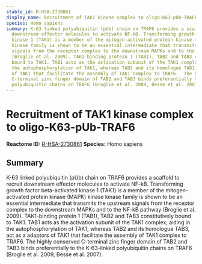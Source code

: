 ```yaml
---
stable_id: R-HSA-2730861
display_name: Recruitment of TAK1 kinase complex to oligo-K63-pUb-TRAF6
species: Homo sapiens
summary: K-63 linked polyubiquitin (pUb) chain on TRAF6 provides a scaffold to recruit
  downstream effector molecules to activate NF-kB. Transforming growth factor beta-activated
  kinase 1 (TAK1) is a member of the mitogen-activated protein kinase (MAPK) kinase
  kinase family is shown to be an essential intermediate that transmits the upstream
  signals from the receptor complex to the downstream MAPKs and to the NF-kB pathway
  (Broglie et al. 2009). TAK1-binding protein 1 (TAB1), TAB2 and TAB3 constitutively
  bound to TAK1. TAB1 acts as the activation subunit of the TAK1 complex, aiding in
  the autophosphorylation of TAK1, whereas TAB2 and its homologue TAB3, act as a adaptors
  of TAK1 that facilitate the assembly of TAK1 complex to TRAF6.  The highly conserved
  C-terminal zinc finger domain of TAB2 and TAB3 binds preferentially to the K-63-linked
  polyubiquitin chains on TRAF6 (Broglie et al. 2009, Besse et al. 2007).
---
```


# Recruitment of TAK1 kinase complex to oligo-K63-pUb-TRAF6
**Reactome ID:** [R-HSA-2730861](https://reactome.org/content/detail/R-HSA-2730861)
**Species:** Homo sapiens

## Summary

K-63 linked polyubiquitin (pUb) chain on TRAF6 provides a scaffold to recruit downstream effector molecules to activate NF-kB. Transforming growth factor beta-activated kinase 1 (TAK1) is a member of the mitogen-activated protein kinase (MAPK) kinase kinase family is shown to be an essential intermediate that transmits the upstream signals from the receptor complex to the downstream MAPKs and to the NF-kB pathway (Broglie et al. 2009). TAK1-binding protein 1 (TAB1), TAB2 and TAB3 constitutively bound to TAK1. TAB1 acts as the activation subunit of the TAK1 complex, aiding in the autophosphorylation of TAK1, whereas TAB2 and its homologue TAB3, act as a adaptors of TAK1 that facilitate the assembly of TAK1 complex to TRAF6.  The highly conserved C-terminal zinc finger domain of TAB2 and TAB3 binds preferentially to the K-63-linked polyubiquitin chains on TRAF6 (Broglie et al. 2009, Besse et al. 2007).
